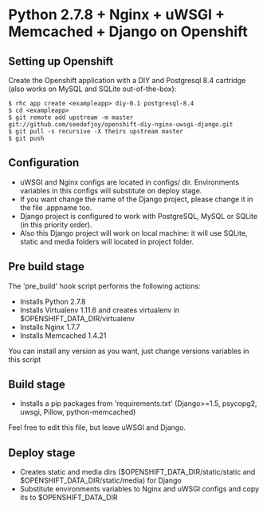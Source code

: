 Python 2.7.8 + Nginx + uWSGI + Memcached + Django on Openshift
==================================================


Setting up Openshift
--------------------

Create the Openshift application with a DIY and Postgresql 8.4 cartridge (also works on MySQL and SQLite out-of-the-box):

    $ rhc app create <exampleapp> diy-0.1 postgresql-8.4
    $ cd <exampleapp>
    $ git remote add upstream -m master git://github.com/seedofjoy/openshift-diy-nginx-uwsgi-django.git
    $ git pull -s recursive -X theirs upstream master
    $ git push


Configuration
-------------
* uWSGI and Nginx configs are located in configs/ dir. Environments variables in this configs will substitute on deploy stage.
* If you want change the name of the Django project, please change it in the file .appname too.
* Django project is configured to work with PostgreSQL, MySQL or SQLite (in this priority order).
* Also this Django project will work on local machine: it will use SQLite, static and media folders will located in project folder.


Pre build stage
---------------

The 'pre_build' hook script performs the following actions:
* Installs Python 2.7.8
* Installs Virtualenv 1.11.6 and creates virtualenv in $OPENSHIFT_DATA_DIR/virtualenv
* Installs Nginx 1.7.7
* Installs Memcached 1.4.21

You can install any version as you want, just change versions variables in this script


Build stage
-----------

* Installs a pip packages from 'requirements.txt' (Django>=1.5, psycopg2, uwsgi, Pillow, python-memcached)

Feel free to edit this file, but leave uWSGI and Django.


Deploy stage
------------

* Creates static and media dirs ($OPENSHIFT_DATA_DIR/static/static and $OPENSHIFT_DATA_DIR/static/media) for Django
* Substitute environments variables to Nginx and uWSGI configs and copy its to $OPENSHIFT_DATA_DIR
